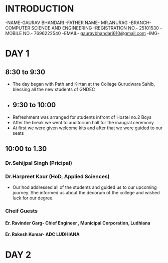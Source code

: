 # INTRODUCTION
-NAME-GAURAV BHANDARI
-FATHER NAME- MR.ANURAG
-BRANCH- COMPUTER SCIENCE AND ENGINEERING
-REGISTRATION NO.- 25101530
-MOBILE NO.- 7696222540
-EMAIL- gauravbhandari610@gmail.com
-IMG-
# DAY 1
## 8:30 to 9:30
- The day began with Path and Kirtan at the College Gurudwara Sahib, blessing all the new students of GNDEC
- ## 9:30 to 10:00
- Refreshment was arranged for students infront of Hostel no.2 Boys
- After the break we went to auditorium hall for the inaugral ceremony
- At first we were given welcome kits and after that we were guided to our seats
## 10:00 to 1.30
### Dr.Sehijpal Singh (Pricipal)

###  Dr.Harpreet Kaur (HoD, Applied Sciences)
- Our hod addressed all of the students and guided us to our upcoming journey. She informed us about the decorum of the college and wished luck for our degree.
### Cheif Guests
#### Er. Ravinder Garg- Chief Engineer , Municipal Corporation, Ludhiana

#### Er. Rakesh Kumar- ADC LUDHIANA

# DAY 2

 
